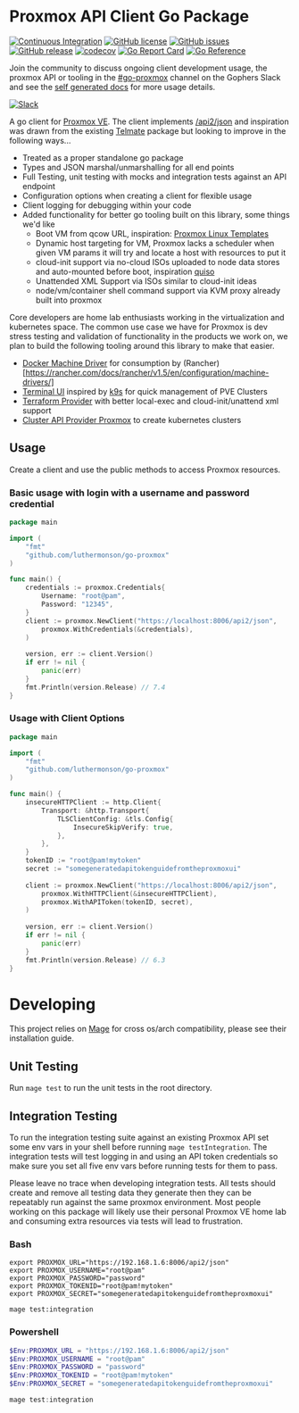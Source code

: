 
# Proxmox API Client Go Package
[![Continuous Integration](https://github.com/luthermonson/go-proxmox/actions/workflows/ci.yaml/badge.svg)](https://github.com/luthermonson/go-proxmox/actions/workflows/ci.yaml) [![GitHub license](https://img.shields.io/github/license/luthermonson/go-proxmox)](https://github.com/luthermonson/go-proxmox/blob/main/LICENSE)
[![GitHub issues](https://img.shields.io/github/issues/luthermonson/go-proxmox)](https://github.com/luthermonson/go-proxmox/issues)
[![GitHub release](https://img.shields.io/github/release/luthermonson/go-proxmox.svg)](https://GitHub.com/luthermonson/go-proxmox/releases/) [![codecov](https://codecov.io/gh/luthermonson/go-proxmox/graph/badge.svg?token=GQSSZ0ZHZ4)](https://codecov.io/gh/luthermonson/go-proxmox) [![Go Report Card](https://goreportcard.com/badge/github.com/luthermonson/go-proxmox)](https://goreportcard.com/report/github.com/luthermonson/go-proxmox) [![Go Reference](https://pkg.go.dev/badge/github.com/luthermonson/go-proxmox.svg)](https://pkg.go.dev/github.com/luthermonson/go-proxmox)

Join the community to discuss ongoing client development usage, the proxmox API or tooling in the [#go-proxmox](https://gophers.slack.com/archives/C05920LDDD3) channel on the Gophers Slack and see the [self generated docs](https://pkg.go.dev/github.com/luthermonson/go-proxmox) for more usage details.

[![Slack](https://img.shields.io/badge/Slack-4A154B?style=for-the-badge&logo=slack&logoColor=white)](https://gophers.slack.com/archives/C05920LDDD3)


A go client for [Proxmox VE](https://www.proxmox.com/). The client implements [/api2/json](https://pve.proxmox.com/pve-docs/api-viewer/index.html) and inspiration was drawn from the existing [Telmate](https://github.com/Telmate/proxmox-api-go/tree/master/proxmox) package but looking to improve in the following ways...
* Treated as a proper standalone go package
* Types and JSON marshal/unmarshalling for all end points
* Full Testing, unit testing with mocks and integration tests against an API endpoint
* Configuration options when creating a client for flexible usage
* Client logging for debugging within your code
* Added functionality for better go tooling built on this library, some things we'd like
  * Boot VM from qcow URL, inspiration: [Proxmox Linux Templates](https://www.phillipsj.net/posts/proxmox-linux-templates/)
  * Dynamic host targeting for VM, Proxmox lacks a scheduler when given VM params it will try and locate a host with resources to put it
  * cloud-init support via no-cloud ISOs uploaded to node data stores and auto-mounted before boot, inspiration [quiso](https://github.com/luthermonson/quiso)
  * Unattended XML Support via ISOs similar to cloud-init ideas
  * node/vm/container shell command support via KVM proxy already built into proxmox

Core developers are home lab enthusiasts working in the virtualization and kubernetes space. The common use case we have for
Proxmox is dev stress testing and validation of functionality in the products we work on, we plan to build the following tooling 
around this library to make that easier.
* [Docker Machine Driver](https://github.com/luthermonson/docker-machine-driver-proxmox) for consumption by (Rancher)[https://rancher.com/docs/rancher/v1.5/en/configuration/machine-drivers/]
* [Terminal UI](https://github.com/luthermonson/p9s) inspired by [k9s](https://github.com/derailed/k9s) for quick management of PVE Clusters
* [Terraform Provider](https://github.com/luthermonson/terraform-provider-proxmox) with better local-exec and cloud-init/unattend xml support
* [Cluster API Provider Proxmox](https://github.com/luthermonson/cluster-api-provider-proxmox) to create kubernetes clusters

## Usage
Create a client and use the public methods to access Proxmox resources.

### Basic usage with login with a username and password credential
```go
package main

import (
	"fmt"
	"github.com/luthermonson/go-proxmox"
)

func main() {
    credentials := proxmox.Credentials{
		Username: "root@pam", 
		Password: "12345",
    }
    client := proxmox.NewClient("https://localhost:8006/api2/json",
		proxmox.WithCredentials(&credentials),
    )
	
    version, err := client.Version()
    if err != nil {
        panic(err)
    }
    fmt.Println(version.Release) // 7.4
}
```

### Usage with Client Options
```go
package main

import (
	"fmt"
	"github.com/luthermonson/go-proxmox"
)

func main() {
    insecureHTTPClient := http.Client{
        Transport: &http.Transport{
            TLSClientConfig: &tls.Config{
                InsecureSkipVerify: true,
            },
        },
    }
    tokenID := "root@pam!mytoken"
    secret := "somegeneratedapitokenguidefromtheproxmoxui"
    
    client := proxmox.NewClient("https://localhost:8006/api2/json",
        proxmox.WithHTTPClient(&insecureHTTPClient),
        proxmox.WithAPIToken(tokenID, secret),
    )
    
    version, err := client.Version()
    if err != nil {
        panic(err)
    }
    fmt.Println(version.Release) // 6.3
}
```

# Developing
This project relies on [Mage](https://magefile.org/) for cross os/arch compatibility, please see their installation guide. 

## Unit Testing
Run `mage test` to run the unit tests in the root directory.

## Integration Testing
To run the integration testing suite against an existing Proxmox API set some env vars in your shell before running `mage testIntegration`. The integration tests will test logging in and using an API token credentials so make sure you set all five env vars before running tests for them to pass.

Please leave no trace when developing integration tests. All tests should create and remove all testing data they generate then they can be repeatably run against the same proxmox environment. Most people working on this package will likely use their personal Proxmox VE home lab and consuming extra resources via tests will lead to frustration.

### Bash
```shell
export PROXMOX_URL="https://192.168.1.6:8006/api2/json"
export PROXMOX_USERNAME="root@pam"
export PROXMOX_PASSWORD="password"
export PROXMOX_TOKENID="root@pam!mytoken"
export PROXMOX_SECRET="somegeneratedapitokenguidefromtheproxmoxui"

mage test:integration
```

### Powershell
```powershell
$Env:PROXMOX_URL = "https://192.168.1.6:8006/api2/json"
$Env:PROXMOX_USERNAME = "root@pam"
$Env:PROXMOX_PASSWORD = "password"
$Env:PROXMOX_TOKENID = "root@pam!mytoken"
$Env:PROXMOX_SECRET = "somegeneratedapitokenguidefromtheproxmoxui"

mage test:integration
```


